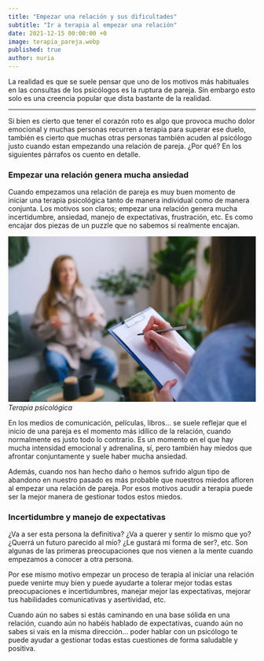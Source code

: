 ```yaml
---
title: "Empezar una relación y sus dificultades"
subtitle: "Ir a terapia al empezar una relación"
date: 2021-12-15 00:00:00 +0
image: terapia_pareja.webp
published: true
author: nuria
---
```


La realidad es que se suele pensar que uno de los motivos más habituales en las consultas de los psicólogos es la ruptura de pareja. Sin embargo esto solo es una creencia popular que dista bastante de la realidad.  


---

Si bien es cierto que tener el corazón roto es algo que provoca mucho dolor emocional y muchas personas recurren a terapia para superar ese duelo, también es cierto que muchas otras personas también acuden al psicólogo justo cuando estan empezando una relación de pareja. ¿Por qué? En los siguientes párrafos os cuento en detalle.

### Empezar una relación genera mucha ansiedad

Cuando empezamos una relación de pareja es muy buen momento de iniciar una terapia psicológica tanto de manera individual como de manera conjunta. Los motivos son claros; empezar una relación genera mucha incertidumbre, ansiedad, manejo de expectativas, frustración, etc. Es como encajar dos piezas de un puzzle que no sabemos si realmente encajan.


![Terapia psicológica](psicologa_barcelona1.webp)
*Terapia psicológica*

En los medios de comunicación, películas, libros... se suele reflejar que el  inicio de una pareja es el momento más idílico de la relación, cuando normalmente es justo todo lo contrario. Es un momento en el que hay mucha intensidad emocional y adrenalina, sí, pero también hay miedos que afrontar conjuntamente y suele haber mucha ansiedad. 

Además, cuando nos han hecho daño o hemos sufrido algun tipo de abandono en nuestro pasado es más probable que nuestros miedos afloren al empezar una relación de pareja. Por esos motivos acudir a terapia puede ser la mejor manera de gestionar todos estos miedos.

### Incertidumbre y manejo de expectativas 

¿Va a ser esta persona la definitiva? ¿Va a querer y sentir lo mismo que yo? ¿Querrá un futuro parecido al mío? ¿Le gustará mi forma de ser?, etc. Son algunas de las primeras preocupaciones que nos vienen a la mente cuando empezamos a conocer a otra persona.

Por ese mismo motivo empezar un proceso de terapia al iniciar una relación puede venirte muy bien y puede ayudarte a tolerar mejor todas estas preocupaciones e incertidumbres, manejar mejor las expectativas, mejorar tus habilidades comunicativas y asertividad, etc. 

Cuando aún no sabes si estás caminando en una base sólida en una relación, cuando aún no habéis hablado de expectativas, cuando aún no sabes si vais en la misma dirección… poder hablar con un psicólogo te puede ayudar a gestionar todas estas cuestiones de forma saludable y positiva. 
